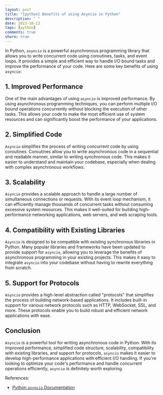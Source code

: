 ```yaml
---
layout: post
title: "[python] Benefits of using Asyncio in Python"
description: " "
date: 2023-10-13
tags: [python]
comments: true
share: true
---
```


In Python, `asyncio` is a powerful asynchronous programming library that allows you to write concurrent code using coroutines, tasks, and event loops. It provides a simple and efficient way to handle I/O bound tasks and improve the performance of your code. Here are some key benefits of using `asyncio`:

## 1. Improved Performance

One of the main advantages of using `asyncio` is improved performance. By using asynchronous programming techniques, you can perform multiple I/O bound operations concurrently without blocking the execution of other tasks. This allows your code to make the most efficient use of system resources and can significantly boost the performance of your applications.

## 2. Simplified Code

`Asyncio` simplifies the process of writing concurrent code by using coroutines. Coroutines allow you to write asynchronous code in a sequential and readable manner, similar to writing synchronous code. This makes it easier to understand and maintain your codebase, especially when dealing with complex asynchronous workflows.

## 3. Scalability

`Asyncio` provides a scalable approach to handle a large number of simultaneous connections or requests. With its event loop mechanism, it can efficiently manage thousands of concurrent tasks without consuming excessive system resources. This makes it well-suited for building high-performance networking applications, web servers, and web scraping tools.

## 4. Compatibility with Existing Libraries

`Asyncio` is designed to be compatible with existing synchronous libraries in Python. Many popular libraries and frameworks have been updated to provide support for `asyncio`, allowing you to leverage the benefits of asynchronous programming in your existing projects. This makes it easy to integrate `asyncio` into your codebase without having to rewrite everything from scratch.

## 5. Support for Protocols

`Asyncio` provides a high-level abstraction called "protocols" that simplifies the process of building network-based applications. It includes built-in support for various network protocols such as HTTP, WebSocket, SSL, and more. These protocols enable you to build robust and efficient network applications with ease.

## Conclusion

`Asyncio` is a powerful tool for writing asynchronous code in Python. With its improved performance, simplified code structure, scalability, compatibility with existing libraries, and support for protocols, `asyncio` makes it easier to develop high-performance applications with efficient I/O handling. If you're looking to optimize your code's performance and handle concurrent operations efficiently, `asyncio` is definitely worth exploring.

References:
- [Python `asyncio` Documentation](https://docs.python.org/3/library/asyncio.html)